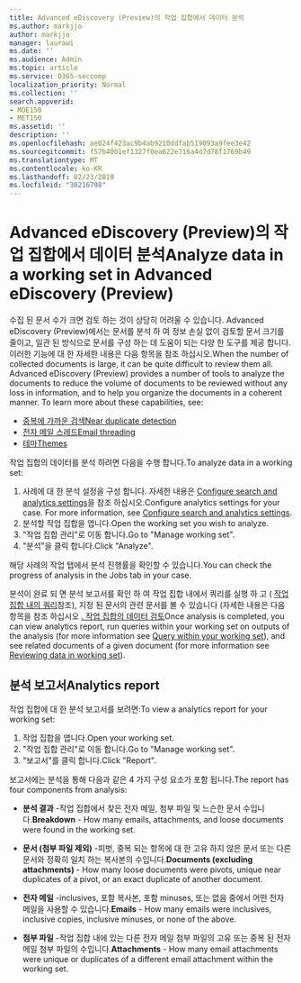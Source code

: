 ```yaml
---
title: Advanced eDiscovery (Preview)의 작업 집합에서 데이터 분석
ms.author: markjjo
author: markjjo
manager: laurawi
ms.date: ''
ms.audience: Admin
ms.topic: article
ms.service: O365-seccomp
localization_priority: Normal
ms.collection: ''
search.appverid:
- MOE150
- MET150
ms.assetid: ''
description: ''
ms.openlocfilehash: ae024f423ac9b4ab9210ddfab519093a9fee3e42
ms.sourcegitcommit: f57b4001ef1327f0ea622e716a4d7d78f1769b49
ms.translationtype: MT
ms.contentlocale: ko-KR
ms.lasthandoff: 02/23/2019
ms.locfileid: "30216798"
---
```

# <a name="analyze-data-in-a-working-set-in-advanced-ediscovery-preview"></a><span data-ttu-id="c2fec-102">Advanced eDiscovery (Preview)의 작업 집합에서 데이터 분석</span><span class="sxs-lookup"><span data-stu-id="c2fec-102">Analyze data in a working set in Advanced eDiscovery (Preview)</span></span>

<span data-ttu-id="c2fec-p101">수집 된 문서 수가 크면 검토 하는 것이 상당히 어려울 수 있습니다. Advanced eDiscovery (Preview)에서는 문서를 분석 하 여 정보 손실 없이 검토할 문서 크기를 줄이고, 일관 된 방식으로 문서를 구성 하는 데 도움이 되는 다양 한 도구를 제공 합니다. 이러한 기능에 대 한 자세한 내용은 다음 항목을 참조 하십시오.</span><span class="sxs-lookup"><span data-stu-id="c2fec-p101">When the number of collected documents is large, it can be quite difficult to review them all. Advanced eDiscovery (Preview) provides a number of tools to analyze the documents to reduce the volume of documents to be reviewed without any loss in information, and to help you organize the documents in a coherent manner. To learn more about these capabilities, see:</span></span>

- [<span data-ttu-id="c2fec-106">중복에 가까운 검색</span><span class="sxs-lookup"><span data-stu-id="c2fec-106">Near duplicate detection</span></span>](near-duplicates.md)
- [<span data-ttu-id="c2fec-107">전자 메일 스레드</span><span class="sxs-lookup"><span data-stu-id="c2fec-107">Email threading</span></span>](email-threading.md)
- [<span data-ttu-id="c2fec-108">테마</span><span class="sxs-lookup"><span data-stu-id="c2fec-108">Themes</span></span>](themes.md)

<span data-ttu-id="c2fec-109">작업 집합의 데이터를 분석 하려면 다음을 수행 합니다.</span><span class="sxs-lookup"><span data-stu-id="c2fec-109">To analyze data in a working set:</span></span>

1. <span data-ttu-id="c2fec-p102">사례에 대 한 분석 설정을 구성 합니다. 자세한 내용은 [Configure search and analytics settings](configure-search-analytics-settings.md)을 참조 하십시오.</span><span class="sxs-lookup"><span data-stu-id="c2fec-p102">Configure analytics settings for your case. For more information, see [Configure search and analytics settings](configure-search-analytics-settings.md).</span></span>
2. <span data-ttu-id="c2fec-112">분석할 작업 집합을 엽니다.</span><span class="sxs-lookup"><span data-stu-id="c2fec-112">Open the working set you wish to analyze.</span></span>
3. <span data-ttu-id="c2fec-113">"작업 집합 관리"로 이동 합니다.</span><span class="sxs-lookup"><span data-stu-id="c2fec-113">Go to "Manage working set".</span></span>
4. <span data-ttu-id="c2fec-114">"분석"을 클릭 합니다.</span><span class="sxs-lookup"><span data-stu-id="c2fec-114">Click "Analyze".</span></span>

<span data-ttu-id="c2fec-115">해당 사례의 작업 탭에서 분석 진행률을 확인할 수 있습니다.</span><span class="sxs-lookup"><span data-stu-id="c2fec-115">You can check the progress of analysis in the Jobs tab in your case.</span></span>

 <span data-ttu-id="c2fec-116">분석이 완료 되 면 분석 보고서를 확인 하 여 작업 집합 내에서 쿼리를 실행 하 고 ( [작업 집합 내의 쿼리](working-set-search.md)참조), 지정 된 문서의 관련 문서를 볼 수 있습니다 (자세한 내용은 다음 항목을 참조 하십시오 [. 작업 집합의 데이터 검토](reviewing-data-in-working-set.md)</span><span class="sxs-lookup"><span data-stu-id="c2fec-116">Once analysis is completed, you can view analytics report, run queries within your working set on outputs of the analysis (for more information see [Query within your working set](working-set-search.md)), and see related documents of a given document (for more information see [Reviewing data in working set](reviewing-data-in-working-set.md)).</span></span>

## <a name="analytics-report"></a><span data-ttu-id="c2fec-117">분석 보고서</span><span class="sxs-lookup"><span data-stu-id="c2fec-117">Analytics report</span></span>

<span data-ttu-id="c2fec-118">작업 집합에 대 한 분석 보고서를 보려면:</span><span class="sxs-lookup"><span data-stu-id="c2fec-118">To view a analytics report for your working set:</span></span>

1. <span data-ttu-id="c2fec-119">작업 집합을 엽니다.</span><span class="sxs-lookup"><span data-stu-id="c2fec-119">Open your working set.</span></span>
2. <span data-ttu-id="c2fec-120">"작업 집합 관리"로 이동 합니다.</span><span class="sxs-lookup"><span data-stu-id="c2fec-120">Go to "Manage working set".</span></span>
3. <span data-ttu-id="c2fec-121">"보고서"를 클릭 합니다.</span><span class="sxs-lookup"><span data-stu-id="c2fec-121">Click "Report".</span></span>

<span data-ttu-id="c2fec-122">보고서에는 분석을 통해 다음과 같은 4 가지 구성 요소가 포함 됩니다.</span><span class="sxs-lookup"><span data-stu-id="c2fec-122">The report has four components from analysis:</span></span>

- <span data-ttu-id="c2fec-123">**분석 결과** -작업 집합에서 찾은 전자 메일, 첨부 파일 및 느슨한 문서 수입니다.</span><span class="sxs-lookup"><span data-stu-id="c2fec-123">**Breakdown** - How many emails, attachments, and loose documents were found in the working set.</span></span>

- <span data-ttu-id="c2fec-124">**문서 (첨부 파일 제외)** -피벗, 중복 되는 항목에 대 한 고유 하지 않은 문서 또는 다른 문서와 정확히 일치 하는 복사본의 수입니다.</span><span class="sxs-lookup"><span data-stu-id="c2fec-124">**Documents (excluding attachments)** - How many loose documents were pivots, unique near duplicates of a pivot, or an exact duplicate of another document.</span></span>

- <span data-ttu-id="c2fec-125">**전자 메일** -inclusives, 포함 복사본, 포함 minuses, 또는 없음 중에서 어떤 전자 메일을 사용할 수 있습니다.</span><span class="sxs-lookup"><span data-stu-id="c2fec-125">**Emails** - How many emails were inclusives, inclusive copies, inclusive minuses, or none of the above.</span></span>

- <span data-ttu-id="c2fec-126">**첨부 파일** -작업 집합 내에 있는 다른 전자 메일 첨부 파일의 고유 또는 중복 된 전자 메일 첨부 파일의 수입니다.</span><span class="sxs-lookup"><span data-stu-id="c2fec-126">**Attachments** - How many email attachments were unique or duplicates of a different email attachment within the working set.</span></span>